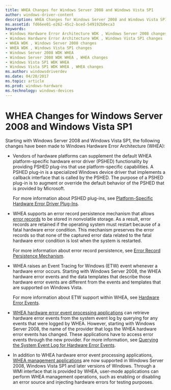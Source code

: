 ```yaml
---
title: WHEA Changes for Windows Server 2008 and Windows Vista SP1
author: windows-driver-content
description: WHEA Changes for Windows Server 2008 and Windows Vista SP1
ms.assetid: fd66ee01-e262-45c2-bced-549192b0eca3
keywords:
- Windows Hardware Error Architecture WDK , Windows Server 2008 changes
- Windows Hardware Error Architecture WDK , Windows Vista SP1 changes
- WHEA WDK , Windows Server 2008 changes
- WHEA WDK , Windows Vista SP1 changes
- Windows Server 2008 WDK WHEA
- Windows Server 2008 WDK WHEA , WHEA changes
- Windows Vista SP1 WDK WHEA
- Windows Vista SP1 WDK WHEA , WHEA changes
ms.author: windowsdriverdev
ms.date: 04/20/2017
ms.topic: article
ms.prod: windows-hardware
ms.technology: windows-devices
---
```


# WHEA Changes for Windows Server 2008 and Windows Vista SP1


Starting with Windows Server 2008 and Windows Vista SP1, the following changes have been made to Windows Hardware Error Architecture (WHEA):

-   Vendors of hardware platforms can supplement the default WHEA platform-specific hardware error driver (PSHED) functionality by providing PSHED plug-ins that use platform-specific capabilities. A PSHED plug-in is a specialized Windows device driver that implements a callback interface that is called by the PSHED. The purpose of a PSHED plug-in is to augment or override the default behavior of the PSHED that is provided by Microsoft.

    For more information about PSHED plug-ins, see [Platform-Specific Hardware Error Driver Plug-Ins](platform-specific-hardware-error-driver-plug-ins2.md).

-   WHEA supports an error record persistence mechanism that allows [error records](error-records.md) to be stored in nonvolatile storage. As a result, error records are retained if the operating system must restart because of a fatal hardware error condition. This mechanism preserves the error records so that none of the captured error data related to the fatal hardware error condition is lost when the system is restarted.

    For more information about error record persistence, see [Error Record Persistence Mechanism](error-record-persistence-mechanism.md).

-   WHEA raises an Event Tracing for Windows (ETW) event whenever a hardware error occurs. Starting with Windows Server 2008, the WHEA hardware error events and the data templates that describe those hardware error events are different from the events and templates that are supported on Windows Vista.

    For more information about ETW support within WHEA, see [Hardware Error Events](https://msdn.microsoft.com/library/windows/hardware/ff559387).

-   [WHEA hardware error event processing applications](whea-hardware-error-event-processing-applications.md) can retrieve hardware error events from the system event log by querying for any events that were logged by WHEA. However, starting with Windows Server 2008, the name of the provider that logs the WHEA hardware error events has changed. These applications have to access error events through the new provider. For more information, see [Querying the System Event Log for Hardware Error Events](querying-the-system-event-log-for-hardware-error-events.md).

-   In addition to WHEA hardware error event processing applications, [WHEA management applications](whea-management-applications.md) are now supported in Windows Server 2008, Windows Vista SP1 and later versions of Windows. Through a WMI interface that is provided by WHEA, user-mode applications can perform WHEA management operations, such as enabling or disabling an error source and injecting hardware errors for testing purposes.

 

 




